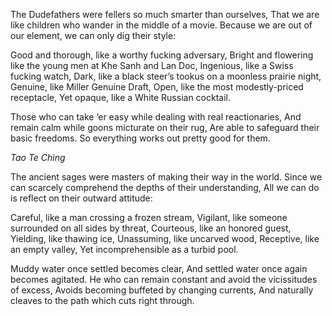 The Dudefathers were fellers so much smarter than ourselves,
That we are like children who wander in the middle of a movie.
Because we are out of our element, we can only dig their style:

Good and thorough, like a worthy fucking adversary,
Bright and flowering like the young men at Khe Sanh and Lan Doc,
Ingenious, like a Swiss fucking watch,
Dark, like a black steer’s tookus on a moonless prairie night,
Genuine, like Miller Genuine Draft,
Open, like the most modestly-priced receptacle,
Yet opaque, like a White Russian cocktail.

Those who can take ’er easy while dealing with real reactionaries,
And remain calm while goons micturate on their rug,
Are able to safeguard their basic freedoms.
So everything works out pretty good for them.

*Tao Te Ching*

The ancient sages were masters of making their way in the world.
Since we can scarcely comprehend the depths of their understanding,
All we can do is reflect on their outward attitude:

Careful, like a man crossing a frozen stream,
Vigilant, like someone surrounded on all sides by threat,
Courteous, like an honored guest,
Yielding, like thawing ice,
Unassuming, like uncarved wood,
Receptive, like an empty valley,
Yet incomprehensible as a turbid pool.

Muddy water once settled becomes clear,
And settled water once again becomes agitated.
He who can remain constant and avoid the vicissitudes of excess,
Avoids becoming buffeted by changing currents,
And naturally cleaves to the path which cuts right through.